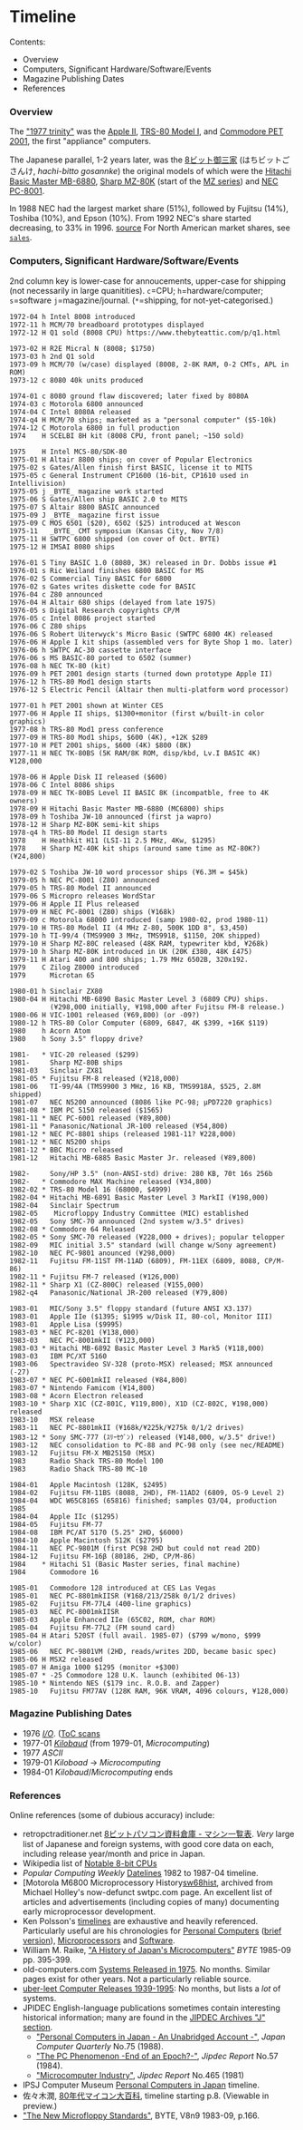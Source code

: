 Timeline
========

Contents:
- Overview
- Computers, Significant Hardware/Software/Events
- Magazine Publishing Dates
- References

### Overview

The ["1977 trinity"][trinity] was the [Apple II][we-ap2], [TRS-80
Model I][we-trs80i], and [Commodore PET 2001][we-pet2001], the first
"appliance" computers.

The Japanese parallel, 1-2 years later, was the [8ビット御三家][gosanke8]
(はちビットごさんけ, _hachi-bitto gosannke_) the original models of which
were the [Hitachi Basic Master MB-6880][wj-bm], [Sharp MZ-80K][wj-mz80k]
(start of the [MZ series][wj-mz]) and [NEC PC-8001][wj-pc8001].

In 1988 NEC had the largest market share (51%), followed by Fujitsu
(14%), Toshiba (10%), and Epson (10%). From 1992 NEC's share started
decreasing, to 33% in 1996. [source](https://i.imgur.com/4fpXzKr.jpg)
For North American market shares, see [`sales`](sales.md).

### Computers, Significant Hardware/Software/Events

2nd column key is lower-case for annoucements, upper-case for shipping (not
necessarily in large quanitities). `c`=CPU; `h`=hardware/computer;
`s`=software `j`=magazine/journal. (`*`=shipping, for not-yet-categorised.)

    1972-04 h Intel 8008 introduced
    1972-11 h MCM/70 breadboard prototypes displayed
    1972-12 H Q1 sold (8008 CPU) https://www.thebyteattic.com/p/q1.html

    1973-02 H R2E Micral N (8008; $1750)
    1973-03 h 2nd Q1 sold
    1973-09 h MCM/70 (w/case) displayed (8008, 2-8K RAM, 0-2 CMTs, APL in ROM)
    1973-12 c 8080 40k units produced

    1974-01 c 8080 ground flaw discovered; later fixed by 8080A
    1974-03 c Motorola 6800 announced
    1974-04 C Intel 8080A released
    1974-q4 H MCM/70 ships; marketed as a "personal computer" ($5-10k)
    1974-12 C Motorola 6800 in full production
    1974    H SCELBI 8H kit (8008 CPU, front panel; ~150 sold)

    1975    H Intel MCS-80/SDK-80
    1975-01 H Altair 8800 ships; on cover of Popular Electronics
    1975-02 s Gates/Allen finish first BASIC, license it to MITS
    1975-05 c General Instrument CP1600 (16-bit, CP1610 used in Intellivision)
    1975-05 j _BYTE_ magazine work started
    1975-06 S Gates/Allen ship BASIC 2.0 to MITS
    1975-07 S Altair 8800 BASIC announced
    1975-09 J _BYTE_ magazine first issue
    1975-09 C MOS 6501 ($20), 6502 ($25) introduced at Wescon
    1975-11   _BYTE_ CMT symposium (Kansas City, Nov 7/8)
    1975-11 H SWTPC 6800 shipped (on cover of Oct. BYTE)
    1975-12 H IMSAI 8080 ships

    1976-01 S Tiny BASIC 1.0 (8080, 3K) released in Dr. Dobbs issue #1
    1976-01 s Ric Weiland finishes 6800 BASIC for MS
    1976-02 S Commercial Tiny BASIC for 6800
    1976-02 s Gates writes diskette code for BASIC
    1976-04 c Z80 announced
    1976-04 H Altair 680 ships (delayed from late 1975)
    1976-05 s Digital Research copyrights CP/M
    1976-05 c Intel 8086 project started
    1976-06 C Z80 ships
    1976-06 S Robert Uiterwyck's Micro Basic (SWTPC 6800 4K) released
    1976-06 H Apple I kit ships (assembled vers for Byte Shop 1 mo. later)
    1976-06 h SWTPC AC-30 cassette interface
    1976-06 s MS BASIC-80 ported to 6502 (summer)
    1976-08 h NEC TK-80 (kit)
    1976-09 h PET 2001 design starts (turned down prototype Apple II)
    1976-12 h TRS-80 Mod1 design starts
    1976-12 S Electric Pencil (Altair then multi-platform word processor)

    1977-01 h PET 2001 shown at Winter CES
    1977-06 H Apple II ships, $1300+monitor (first w/built-in color graphics)
    1977-08 h TRS-80 Mod1 press conference
    1977-09 H TRS-80 Mod1 ships, $600 (4K), +12K $289
    1977-10 H PET 2001 ships, $600 (4K) $800 (8K)
    1977-11 H NEC TK-80BS (5K RAM/8K ROM, disp/kbd, Lv.I BASIC 4K) ¥128,000

    1978-06 H Apple Disk II released ($600)
    1978-06 C Intel 8086 ships
    1978-09 H NEC TK-80BS Level II BASIC 8K (incompatble, free to 4K owners)
    1978-09 H Hitachi Basic Master MB-6880 (MC6800) ships
    1978-09 h Toshiba JW-10 announced (first ja wapro)
    1978-12 H Sharp MZ-80K semi-kit ships
    1978-q4 h TRS-80 Model II design starts
    1978    H Heathkit H11 (LSI-11 2.5 MHz, 4Kw, $1295)
    1978    H Sharp MZ-40K kit ships (around same time as MZ-80K?) (¥24,800)

    1979-02 S Toshiba JW-10 word processor ships (¥6.3M = $45k)
    1979-05 h NEC PC-8001 (Z80) announced
    1979-05 h TRS-80 Model II announced
    1979-06 S Micropro releases WordStar
    1979-06 H Apple II Plus released
    1979-09 H NEC PC-8001 (Z80) ships (¥168k)
    1979-09 c Motorola 68000 introduced (samp 1980-02, prod 1980-11)
    1979-10 H TRS-80 Model II (4 MHz Z-80, 500K 1DD 8", $3,450)
    1979-10 h TI-99/4 (TMS9900 3 MHz, TMS9918, $1150, 20K shipped)
    1979-10 H Sharp MZ-80C released (48K RAM, typewriter kbd, ¥268k)
    1979-10 h Sharp MZ-80K introduced in UK (20K £380, 48K £475)
    1979-11 H Atari 400 and 800 ships; 1.79 MHz 6502B, 320x192.
    1979    C Zilog Z8000 introduced
    1979      Microtan 65

    1980-01 h Sinclair ZX80
    1980-04 H Hitachi MB-6890 Basic Master Level 3 (6809 CPU) ships.
              (¥298,000 initially, ¥198,000 after Fujitsu FM-8 release.)
    1980-06 H VIC-1001 released (¥69,800) (or -09?)
    1980-12 h TRS-80 Color Computer (6809, 6847, 4K $399, +16K $119)
    1980    h Acorn Atom
    1980    h Sony 3.5" floppy drive?

    1981-   * VIC-20 released ($299)
    1981-     Sharp MZ-80B ships
    1981-03   Sinclair ZX81
    1981-05 * Fujitsu FM-8 released (¥218,000)
    1981-06   TI-99/4A (TMS9900 3 MHz, 16 KB, TMS9918A, $525, 2.8M shipped)
    1981-07   NEC N5200 announced (8086 like PC-98; µPD7220 graphics)
    1981-08 * IBM PC 5150 released ($1565)
    1981-11 * NEC PC-6001 released (¥89,800)
    1981-11 * Panasonic/National JR-100 released (¥54,800)
    1981-12 * NEC PC-8801 ships (released 1981-11? ¥228,000)
    1981-12 * NEC N5200 ships
    1981-12 * BBC Micro released
    1981-12   Hitachi MB-6885 Basic Master Jr. released (¥89,800)

    1982-     Sony/HP 3.5" (non-ANSI-std) drive: 280 KB, 70t 16s 256b
    1982-   * Commodore MAX Machine released (¥34,800)
    1982-02 * TRS-80 Model 16 (68000, $4999)
    1982-04 * Hitachi MB-6891 Basic Master Level 3 MarkII (¥198,000)
    1982-04   Sinclair Spectrum
    1982-05    Microfloppy Industry Committee (MIC) established
    1982-05   Sony SMC-70 announced (2nd system w/3.5" drives)
    1982-08 * Commodore 64 Released
    1982-05 * Sony SMC-70 released (¥228,000 + drives); popular telopper
    1982-09   MIC initial 3.5" standard (will change w/Sony agreement)
    1982-10   NEC PC-9801 anounced (¥298,000)
    1982-11   Fujitsu FM-11ST FM-11AD (6809), FM-11EX (6809, 8088, CP/M-86)
    1982-11 * Fujitsu FM-7 released (¥126,000)
    1982-11 * Sharp X1 (CZ-800C) released (¥155,000)
    1982-q4   Panasonic/National JR-200 released (¥79,800)

    1983-01   MIC/Sony 3.5" floppy standard (future ANSI X3.137)
    1983-01   Apple IIe ($1395; $1995 w/Disk II, 80-col, Monitor III)
    1983-01   Apple Lisa ($9995)
    1983-03 * NEC PC-8201 (¥138,000)
    1983-03   NEC PC-8001mkII (¥123,000)
    1983-03 * Hitachi MB-6892 Basic Master Level 3 Mark5 (¥118,000)
    1983-03   IBM PC/XT 5160
    1983-06   Spectravideo SV-328 (proto-MSX) released; MSX announced (-27)
    1983-07 * NEC PC-6001mkII released (¥84,800)
    1983-07 * Nintendo Famicom (¥14,800)
    1983-08 * Acorn Electron released
    1983-10 * Sharp X1C (CZ-801C, ¥119,800), X1D (CZ-802C, ¥198,000) released
    1983-10   MSX release
    1983-11   NEC PC-8801mkII (¥168k/¥225k/¥275k 0/1/2 drives)
    1983-12 * Sony SMC-777 (ｽﾘｰｾｳﾞﾝ) released (¥148,000, w/3.5" drive!)
    1983-12   NEC consolidation to PC-88 and PC-98 only (see nec/README)
    1983-12   Fujitsu FM-X MB25150 (MSX)
    1983      Radio Shack TRS-80 Model 100
    1983      Radio Shack TRS-80 MC-10

    1984-01   Apple Macintosh (128K, $2495)
    1984-02   Fujitsu FM-11BS (8088, 2HD), FM-11AD2 (6809, OS-9 Level 2)
    1984-04   WDC W65C816S (65816) finished; samples Q3/Q4, production 1985
    1984-04   Apple IIc ($1295)
    1984-05   Fujitsu FM-77
    1984-08   IBM PC/AT 5170 (5.25" 2HD, $6000)
    1984-10   Apple Macintosh 512K ($2795)
    1984-11   NEC PC-9801M (first PC98 2HD but could not read 2DD)
    1984-12   Fujitsu FM-16β (80186, 2HD, CP/M-86)
    1984    * Hitachi S1 (Basic Master series, final machine)
    1984      Commodore 16

    1985-01   Commodore 128 introduced at CES Las Vegas
    1985-01   NEC PC-8801mkIISR (¥168/213/258k 0/1/2 drives)
    1985-02   Fujitsu FM-77L4 (400-line graphics)
    1985-03   NEC PC-8001mkIISR
    1985-03   Apple Enhanced IIe (65C02, ROM, char ROM)
    1985-04   Fujitsu FM-77L2 (FM sound card)
    1985-04 H Atari 520ST (full avail. 1985-07) ($799 w/mono, $999 w/color)
    1985-06   NEC PC-9801VM (2HD, reads/writes 2DD, became basic spec)
    1985-06 H MSX2 released
    1985-07 H Amiga 1000 $1295 (monitor +$300)
    1985-07 * -25 Commodore 128 U.K. launch (exhibited 06-13)
    1985-10 * Nintendo NES ($179 inc. R.O.B. and Zapper)
    1985-10   Fujitsu FM77AV (128K RAM, 96K VRAM, 4096 colours, ¥128,000)

### Magazine Publishing Dates

- 1976      [_I/O_][io]. ([ToC scans][io-toc]
- 1977-01   [_Kilobaud_][m kb] (from 1979-01, _Microcomputing_)
- 1977      _ASCII_
- 1979-01   _Kiloboad_ → _Microcomputing_
- 1984-01   _Kilobaud_/_Microcomputing_ ends

### References

Online references (some of dubious accuracy) include:
- retropctraditioner.net [8ビットパソコン資料倉庫 - マシン一覧表][rpctrad].
  _Very_ large list of Japanese and foreign systems, with good core data on
  each, including release year/month and price in Japan.
- Wikipedia list of [Notable 8-bit CPUs][w-not-8bit]
- _Popular Computing Weekly_ [Datelines][pcw-dl] 1982 to 1987-04 timeline.
- [Motorola M6800 Microprocessory History[sw68hist], archived from Michael
  Holley's now-defunct swtpc.com page. An excellent list of articles and
  advertisements (including copies of many) documenting early microprocessor
  development.
- Ken Polsson's [timelines][pol] are exhaustive and heavily referenced.
  Particularly useful are his chronologies for [Personal Computers][pol-pc]
  ([brief version][pol-pcmini]), [Microprocessors][pol-mp] and
  [Software][pol-soft].
- William M. Raike, ["A History of Japan's Microcomputers"][byte8509]
  _BYTE_ 1985-09 pp. 395-399.
- old-computers.com [Systems Released in 1975][oc-1975]. No months.
  Similar pages exist for other years. Not a particularly reliable source.
- [uber-leet Computer Releases 1939-1995][uber]: No months, but lists
  a _lot_ of systems.
- JPIDEC English-language publications sometimes contain interesting
  historical information; many are found in the [JIPDEC Archives "J"
  section][JIPDEC ar J].
  - ["Personal Computers in Japan - An Unabridged Account -"][jcq75],
    _Japan Computer Quarterly_ No.75 (1988).
  - ["The PC Phenomenon -End of an Epoch?-"][jcq57], _Jipdec Report_ No.57
    (1984).
  - ["Microcomputer Industry"][jcq46], _Jipdec Report_ No.465 (1981)
- IPSJ Computer Museum [Personal Computers in Japan][ipsj] timeline.
- 佐々木潤, [80年代マイコン大百科][suzuki2013], timeline starting p.8.
  (Viewable in preview.)
- ["The New Microfloppy Standards"][byte8309], BYTE, V8n9 1983-09, p.166.


<!-------------------------------------------------------------------->

<!-- Magazine publishing dates -->
[io-toc]: http://io40th.kohgakusha.co.jp/2017/09/3440io40.html
[io]: https://archive.org/details/iomagazine
[m kb]: https://archive.org/details/kilobaudmagazine?&sort=date

<!-- Overview -->
[gosanke8]: https://ja.wikipedia.org/wiki/8ビット御三家
[trinity]: https://retrocomputing.stackexchange.com/q/12343/7208
[wj-bm]: https://ja.wikipedia.org/wiki/ベーシックマスター
[wj-mz]: https://ja.wikipedia.org/wiki/MZ_(コンピュータ)
[wj-pc8001]: https://ja.wikipedia.org/wiki/PC-8000シリーズ
[we-ap2]: https://en.wikipedia.org/wiki/Apple_II
[we-pet2001]: https://en.wikipedia.org/wiki/Commodore_PET
[we-trs80i]: https://en.wikipedia.org/wiki/TRS-80
[wj-mz80k]: https://ja.wikipedia.org/wiki/MZ-80#MZ-80K

<!-- Online References -->
[JIPDEC ar J]: https://www.jipdec.or.jp/library/archives_keyword_J.html
[byte8309]: https://archive.org/details/byte-magazine-1983-09/page/n167/mode/1up
[byte8509]: https://archive.org/details/BYTE_Vol_10-09_1985-09_10th_Anniversary_Issue/page/n398/mode/1up?view=theater
[ipsj]: http://museum.ipsj.or.jp/en/computer/personal/index.html
[jcq46]: https://www.jipdec.or.jp/archives/publications/J0001270
[jcq57]: https://www.jipdec.or.jp/archives/publications/J0001259
[jcq75]: https://www.jipdec.or.jp/archives/publications/J0003088
[oc-1975]: https://old-computers.com/museum/year.asp?y=1975
[pcw-dl]: https://archive.org/details/popular-computing-weekly-1987-05-01/page/n14/mode/1up?view=theater
[pol-mp]: http://kpolsson.com/micropro/
[pol-pc]: http://kpolsson.com/comphist/
[pol-pcmini]: http://kpolsson.com/comphist/mini.htm
[pol-soft]: http://kpolsson.com/software/
[pol]: http://kpolsson.com/
[rpctrad]: https://www.retropctraditioner.net/devicelist.html
[suzuki2013]: https://www.amazon.co.jp/dp/4881818325/
[sw68hist]: https://web.archive.org/web/20180820122406/http://www.swtpc.com/mholley/Microprocessors/Microprocessor_History.htm
[uber]: http://uber-leet.com/index.php?page=allsystems
[w-not-8bit]: https://en.wikipedia.org/wiki/8-bit_computing#Notable_8-bit_CPUs
